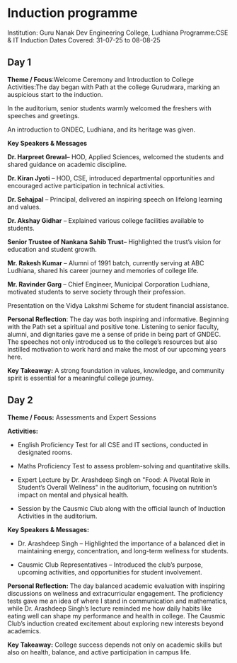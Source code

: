 # Induction programme 
Institution: Guru Nanak Dev Engineering College, Ludhiana
Programme:CSE & IT Induction
Dates Covered: 31-07-25 to 08-08-25

## Day 1 

**Theme / Focus**:Welcome Ceremony and Introduction to College
Activities:The day began with Path at the college Gurudwara, marking an auspicious start to the induction.

In the auditorium, senior students warmly welcomed the freshers with speeches and greetings.

An introduction to GNDEC, Ludhiana, and its heritage was given.

**Key Speakers & Messages**

**Dr. Harpreet Grewal**– HOD, Applied Sciences, welcomed the students and shared guidance on academic discipline.

**Dr. Kiran Jyoti** – HOD, CSE, introduced departmental opportunities and encouraged active participation in technical activities.

**Dr. Sehajpal** – Principal, delivered an inspiring speech on lifelong learning and values.

**Dr. Akshay Gidhar** – Explained various college facilities available to students.

**Senior Trustee of Nankana Sahib Trust**– Highlighted the trust’s vision for education and student growth.

**Mr. Rakesh Kumar** – Alumni of 1991 batch, currently serving at ABC Ludhiana, shared his career journey and memories of college life.

**Mr. Ravinder Garg** – Chief Engineer, Municipal Corporation Ludhiana, motivated students to serve society through their profession.

Presentation on the Vidya Lakshmi Scheme for student financial assistance.

**Personal Reflection**:
The day was both inspiring and informative. Beginning with the Path set a spiritual and positive tone. Listening to senior faculty, alumni, and dignitaries gave me a sense of pride in being part of GNDEC. The speeches not only introduced us to the college’s resources but also instilled motivation to work hard and make the most of our upcoming years here.

**Key Takeaway:**
A strong foundation in values, knowledge, and community spirit is essential for a meaningful college journey.

## Day 2

**Theme / Focus:** Assessments and Expert Sessions

**Activities:**

* English Proficiency Test for all CSE and IT sections, conducted in designated rooms.

* Maths Proficiency Test to assess problem-solving and quantitative skills.

* Expert Lecture by Dr. Arashdeep Singh on "Food: A Pivotal Role in Student’s Overall Wellness" in the auditorium, focusing on nutrition’s impact on mental and physical health.

* Session by the Causmic Club along with the official launch of Induction Activities in the auditorium.

**Key Speakers & Messages:**

* Dr. Arashdeep Singh – Highlighted the importance of a balanced diet in maintaining energy, concentration, and long-term wellness for students.

* Causmic Club Representatives – Introduced the club’s purpose, upcoming activities, and opportunities for student involvement.

**Personal Reflection:**
The day balanced academic evaluation with inspiring discussions on wellness and extracurricular engagement. The proficiency tests gave me an idea of where I stand in communication and mathematics, while Dr. Arashdeep Singh’s lecture reminded me how daily habits like eating well can shape my performance and health in college. The Causmic Club’s induction created excitement about exploring new interests beyond academics.

**Key Takeaway:**
College success depends not only on academic skills but also on health, balance, and active participation in campus life.
